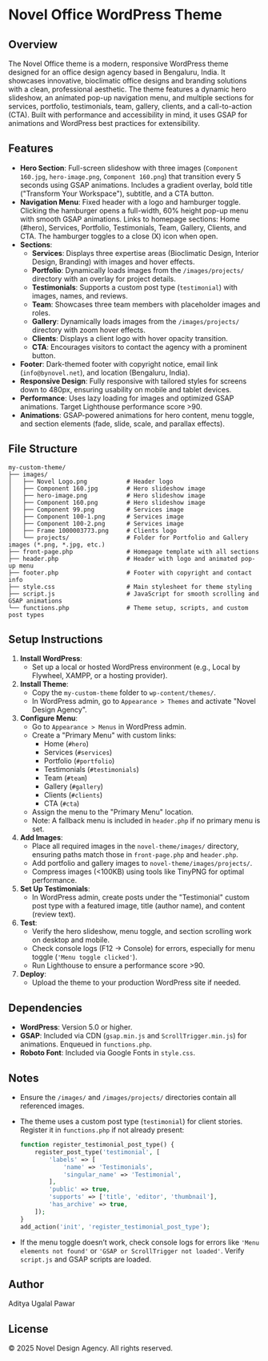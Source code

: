 # Novel Office WordPress Theme

## Overview

The Novel Office theme is a modern, responsive WordPress theme designed for an office design agency based in Bengaluru, India. It showcases innovative, bioclimatic office designs and branding solutions with a clean, professional aesthetic. The theme features a dynamic hero slideshow, an animated pop-up navigation menu, and multiple sections for services, portfolio, testimonials, team, gallery, clients, and a call-to-action (CTA). Built with performance and accessibility in mind, it uses GSAP for animations and WordPress best practices for extensibility.

## Features

- **Hero Section**: Full-screen slideshow with three images (`Component 160.jpg`, `hero-image.png`, `Component 160.png`) that transition every 5 seconds using GSAP animations. Includes a gradient overlay, bold title ("Transform Your Workspace"), subtitle, and a CTA button.
- **Navigation Menu**: Fixed header with a logo and hamburger toggle. Clicking the hamburger opens a full-width, 60% height pop-up menu with smooth GSAP animations. Links to homepage sections: Home (#hero), Services, Portfolio, Testimonials, Team, Gallery, Clients, and CTA. The hamburger toggles to a close (X) icon when open.
- **Sections**:
  - **Services**: Displays three expertise areas (Bioclimatic Design, Interior Design, Branding) with images and hover effects.
  - **Portfolio**: Dynamically loads images from the `/images/projects/` directory with an overlay for project details.
  - **Testimonials**: Supports a custom post type (`testimonial`) with images, names, and reviews.
  - **Team**: Showcases three team members with placeholder images and roles.
  - **Gallery**: Dynamically loads images from the `/images/projects/` directory with zoom hover effects.
  - **Clients**: Displays a client logo with hover opacity transition.
  - **CTA**: Encourages visitors to contact the agency with a prominent button.
- **Footer**: Dark-themed footer with copyright notice, email link (`info@bynovel.net`), and location (Bengaluru, India).
- **Responsive Design**: Fully responsive with tailored styles for screens down to 480px, ensuring usability on mobile and tablet devices.
- **Performance**: Uses lazy loading for images and optimized GSAP animations. Target Lighthouse performance score &gt;90.
- **Animations**: GSAP-powered animations for hero content, menu toggle, and section elements (fade, slide, scale, and parallax effects).

## File Structure

```
my-custom-theme/
├── images/
│   ├── Novel Logo.png           # Header logo
│   ├── Component 160.jpg        # Hero slideshow image
│   ├── hero-image.png           # Hero slideshow image
│   ├── Component 160.png        # Hero slideshow image
│   ├── Component 99.png         # Services image
│   ├── Component 100-1.png      # Services image
│   ├── Component 100-2.png      # Services image
│   ├── Frame 1000003773.png     # Clients logo
│   └── projects/                # Folder for Portfolio and Gallery images (*.png, *.jpg, etc.)
├── front-page.php               # Homepage template with all sections
├── header.php                   # Header with logo and animated pop-up menu
├── footer.php                   # Footer with copyright and contact info
├── style.css                    # Main stylesheet for theme styling
├── script.js                    # JavaScript for smooth scrolling and GSAP animations
└── functions.php                # Theme setup, scripts, and custom post types
```

## Setup Instructions

1. **Install WordPress**:
   - Set up a local or hosted WordPress environment (e.g., Local by Flywheel, XAMPP, or a hosting provider).
2. **Install Theme**:
   - Copy the `my-custom-theme` folder to `wp-content/themes/`.
   - In WordPress admin, go to `Appearance > Themes` and activate "Novel Design Agency".
3. **Configure Menu**:
   - Go to `Appearance > Menus` in WordPress admin.
   - Create a "Primary Menu" with custom links:
     - Home (`#hero`)
     - Services (`#services`)
     - Portfolio (`#portfolio`)
     - Testimonials (`#testimonials`)
     - Team (`#team`)
     - Gallery (`#gallery`)
     - Clients (`#clients`)
     - CTA (`#cta`)
   - Assign the menu to the "Primary Menu" location.
   - Note: A fallback menu is included in `header.php` if no primary menu is set.
4. **Add Images**:
   - Place all required images in the `novel-theme/images/` directory, ensuring paths match those in `front-page.php` and `header.php`.
   - Add portfolio and gallery images to `novel-theme/images/projects/`.
   - Compress images (&lt;100KB) using tools like TinyPNG for optimal performance.
5. **Set Up Testimonials**:
   - In WordPress admin, create posts under the "Testimonial" custom post type with a featured image, title (author name), and content (review text).
6. **Test**:
   - Verify the hero slideshow, menu toggle, and section scrolling work on desktop and mobile.
   - Check console logs (F12 → Console) for errors, especially for menu toggle (`'Menu toggle clicked'`).
   - Run Lighthouse to ensure a performance score &gt;90.
7. **Deploy**:
   - Upload the theme to your production WordPress site if needed.

## Dependencies

- **WordPress**: Version 5.0 or higher.
- **GSAP**: Included via CDN (`gsap.min.js` and `ScrollTrigger.min.js`) for animations. Enqueued in `functions.php`.
- **Roboto Font**: Included via Google Fonts in `style.css`.

## Notes

- Ensure the `/images/` and `/images/projects/` directories contain all referenced images.
- The theme uses a custom post type (`testimonial`) for client stories. Register it in `functions.php` if not already present:

  ```php
  function register_testimonial_post_type() {
      register_post_type('testimonial', [
          'labels' => [
              'name' => 'Testimonials',
              'singular_name' => 'Testimonial',
          ],
          'public' => true,
          'supports' => ['title', 'editor', 'thumbnail'],
          'has_archive' => true,
      ]);
  }
  add_action('init', 'register_testimonial_post_type');
  ```
- If the menu toggle doesn’t work, check console logs for errors like `'Menu elements not found'` or `'GSAP or ScrollTrigger not loaded'`. Verify `script.js` and GSAP scripts are loaded.

## Author

Aditya Ugalal Pawar

## License

© 2025 Novel Design Agency. All rights reserved.